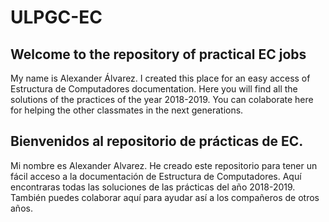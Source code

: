 # ULPGC-EC

## Welcome to the repository of practical EC jobs

My name is Alexander Álvarez. I created this place for an easy access of Estructura de Computadores documentation.
Here you will find all the solutions of the practices of the year 2018-2019. You can colaborate here for helping the
other classmates in the next generations.

## Bienvenidos al repositorio de prácticas de EC.

Mi nombre es Alexander Alvarez. He creado este repositorio para tener un fácil acceso a la documentación de Estructura
de Computadores. Aquí encontraras todas las soluciones de las prácticas del año 2018-2019. También puedes colaborar aquí
para ayudar así a los compañeros de otros años.
